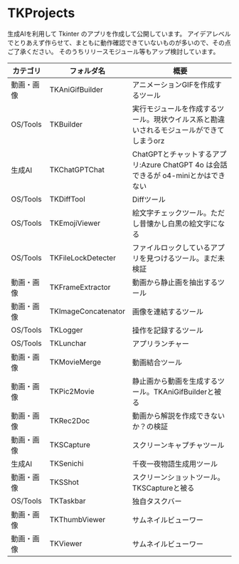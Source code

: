 # TKProjects

生成AIを利用して Tkinter のアプリを作成して公開しています。
アイデアレベルでとりあえず作らせて、まともに動作確認できていないものが多いので、その点ご了承ください。
そのうちリリースモジュール等もアップ検討しています。


|カテゴリ|フォルダ名|概要|
|---|---|---|
|動画・画像|TKAniGifBuilder|アニメーションGIFを作成するツール|
|OS/Tools|TKBuilder|実行モジュールを作成するツール。現状ウイルス系と勘違いされるモジュールができてしまうorz|
|生成AI|TKChatGPTChat|ChatGPTとチャットするアプリ:Azure ChatGPT 4o は会話できるが o4-miniとかはできない|
|OS/Tools|TKDiffTool|Diffツール|
|OS/Tools|TKEmojiViewer|絵文字チェックツール。ただし昔懐かし白黒の絵文字になる|
|OS/Tools|TKFileLockDetecter|ファイルロックしているアプリを見つけるツール。まだ未検証|
|動画・画像|TKFrameExtractor|動画から静止画を抽出するツール|
|動画・画像|TKImageConcatenator|画像を連結するツール|
|OS/Tools|TKLogger|操作を記録するツール|
|OS/Tools|TKLunchar|アプリランチャー|
|動画・画像|TKMovieMerge|動画結合ツール|
|動画・画像|TKPic2Movie|静止画から動画を生成するツール。TKAniGifBuilderと被る|
|動画・画像|TKRec2Doc|動画から解説を作成できないか？の検証|
|動画・画像|TKSCapture|スクリーンキャプチャツール|
|生成AI|TKSenichi|千夜一夜物語生成用ツール|
|動画・画像|TKSShot|スクリーンショットツール。TKSCaptureと被る|
|OS/Tools|TKTaskbar|独自タスクバー|
|動画・画像|TKThumbViewer|サムネイルビューワー|
|動画・画像|TKViewer|サムネイルビューワー|

